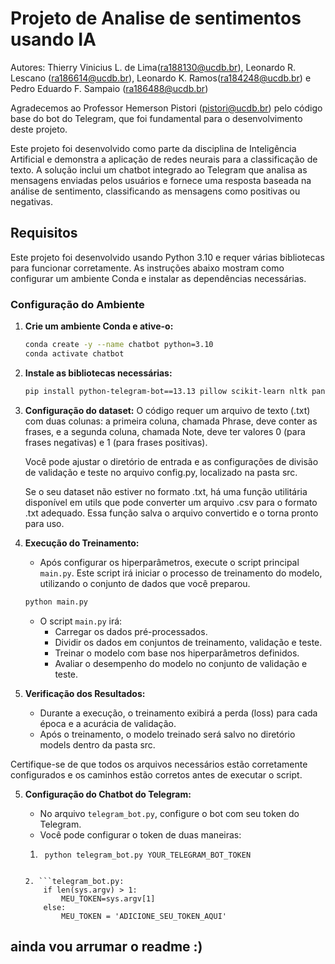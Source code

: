 # Projeto de Analise de sentimentos usando IA
Autores: Thierry Vinicius L. de Lima(ra188130@ucdb.br), Leonardo R. Lescano (ra186614@ucdb.br), Leonardo K. Ramos(ra184248@ucdb.br) e Pedro Eduardo F. Sampaio (ra186488@ucdb.br)

Agradecemos ao Professor Hemerson Pistori (pistori@ucdb.br) pelo código base do bot do Telegram, que foi fundamental para o desenvolvimento deste projeto.

Este projeto foi desenvolvido como parte da disciplina de Inteligência Artificial e demonstra a aplicação de redes neurais para a classificação de texto. A solução inclui um chatbot integrado ao Telegram que analisa as mensagens enviadas pelos usuários e fornece uma resposta baseada na análise de sentimento, classificando as mensagens como positivas ou negativas.

## Requisitos
Este projeto foi desenvolvido usando Python 3.10 e requer várias bibliotecas para funcionar corretamente. As instruções abaixo mostram como configurar um ambiente Conda e instalar as dependências necessárias.

### Configuração do Ambiente

1. **Crie um ambiente Conda e ative-o:**

    ```bash
    conda create -y --name chatbot python=3.10
    conda activate chatbot
    ```

2. **Instale as bibliotecas necessárias:**

    ```bash
    pip install python-telegram-bot==13.13 pillow scikit-learn nltk pandas torch
    ```

3. **Configuração do dataset:**
    O código requer um arquivo de texto (.txt) com duas colunas: a primeira coluna, chamada Phrase, deve conter as frases, e a segunda coluna, chamada Note, deve ter valores 0 (para frases negativas) e 1 (para frases positivas).

    Você pode ajustar o diretório de entrada e as configurações de divisão de validação e teste no arquivo config.py, localizado na pasta src.

    Se o seu dataset não estiver no formato .txt, há uma função utilitária disponível em utils que pode converter um arquivo .csv para o formato .txt adequado. Essa função salva o arquivo convertido e o torna pronto para uso.

4. **Execução do Treinamento:**

    - Após configurar os hiperparâmetros, execute o script principal `main.py`. Este script irá iniciar o processo de treinamento do modelo, utilizando o conjunto de dados que você preparou.
    
    ```bash
    python main.py
    ```

    - O script `main.py` irá:
      - Carregar os dados pré-processados.
      - Dividir os dados em conjuntos de treinamento, validação e teste.
      - Treinar o modelo com base nos hiperparâmetros definidos.
      - Avaliar o desempenho do modelo no conjunto de validação e teste.

3. **Verificação dos Resultados:**

    - Durante a execução, o treinamento exibirá a perda (loss) para cada época e a acurácia de validação.
    - Após o treinamento, o modelo treinado será salvo no diretório  models dentro da pasta src.

Certifique-se de que todos os arquivos necessários estão corretamente configurados e os caminhos estão corretos antes de executar o script.

5. **Configuração do Chatbot do Telegram:**

    - No arquivo `telegram_bot.py`, configure o bot com seu token do Telegram.
    - Você pode configurar o token de duas maneiras:
    
    1. ```no terminal:
        python telegram_bot.py YOUR_TELEGRAM_BOT_TOKEN
    ```
    
    2. ```telegram_bot.py:
        if len(sys.argv) > 1:
            MEU_TOKEN=sys.argv[1]
        else:
            MEU_TOKEN = 'ADICIONE_SEU_TOKEN_AQUI'
    ```

## ainda vou arrumar o readme :)
